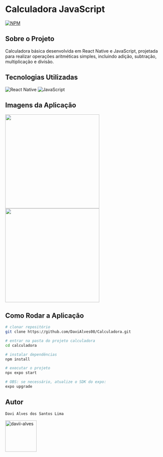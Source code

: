 <h1>Calculadora JavaScript</h1>

[![NPM](https://img.shields.io/npm/l/react)](https://github.com/DaviAlves08/Calculadora/blob/main/LICENSE) 

<h2>Sobre o Projeto</h2> 
<p>Calculadora básica desenvolvida em React Native e JavaScript, projetada para realizar operações aritméticas simples, incluindo adição, subtração, multiplicação e divisão.</p>

<h2>Tecnologias Utilizadas</h2>

![React Native](https://img.shields.io/badge/React_Native-20232A?style=for-the-badge&logo=react&logoColor=61DAFB)
![JavaScript](https://img.shields.io/badge/JavaScript-F7DF1E?style=for-the-badge&logo=javascript&logoColor=black)

<h2>Imagens da Aplicação</h2>
<div>
    <img src="https://github.com/DaviAlves08/assets/blob/main/Calculadora/Image%20Calculadora%20(2).jpeg" width="300px">
    <img src="https://github.com/DaviAlves08/assets/blob/main/Calculadora/Image%20Calculadora.jpeg" width="300px">
</div>


<h2>Como Rodar a Aplicação</h2>

```bash
# clonar repositório
git clone https://github.com/DaviAlves08/Calculadora.git

# entrar na pasta do projeto calculadora
cd calculadora

# instalar dependências
npm install

# executar o projeto
npx expo start

# OBS: se necessário, atualize o SDK do expo: 
expo upgrade
```

## Autor 

`Davi Alves dos Santos Lima`
<p>
<a href="https://linkedin.com/in/davii-alves" target="blank"><img align="center" src="https://user-images.githubusercontent.com/74038190/235294012-0a55e343-37ad-4b0f-924f-c8431d9d2483.gif" alt="davii-alves" height="100" width="100" /></a>
</p>
</div>

